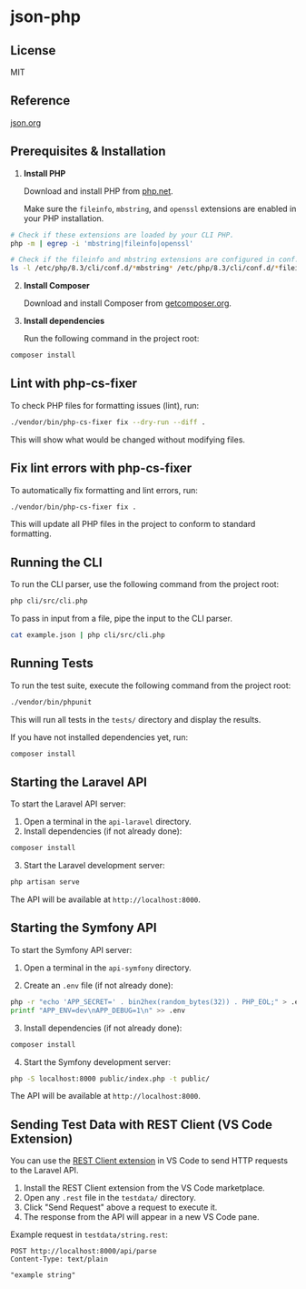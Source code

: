 # json-php

## License

MIT

## Reference

[json.org](http://json.org)

## Prerequisites & Installation

1. **Install PHP**

   Download and install PHP from [php.net](https://www.php.net/downloads).

   Make sure the `fileinfo`, `mbstring`, and `openssl` extensions are enabled in your PHP installation.

```bash
# Check if these extensions are loaded by your CLI PHP.
php -m | egrep -i 'mbstring|fileinfo|openssl'
```

```bash
# Check if the fileinfo and mbstring extensions are configured in conf.d.
ls -l /etc/php/8.3/cli/conf.d/*mbstring* /etc/php/8.3/cli/conf.d/*fileinfo* 2>/dev/null
```

2. **Install Composer**

   Download and install Composer from [getcomposer.org](https://getcomposer.org/download/).

3. **Install dependencies**

   Run the following command in the project root:

```sh
composer install
```

## Lint with php-cs-fixer

To check PHP files for formatting issues (lint), run:

```sh
./vendor/bin/php-cs-fixer fix --dry-run --diff .
```

This will show what would be changed without modifying files.

## Fix lint errors with php-cs-fixer

To automatically fix formatting and lint errors, run:

```sh
./vendor/bin/php-cs-fixer fix .
```

This will update all PHP files in the project to conform to standard formatting.

## Running the CLI

To run the CLI parser, use the following command from the project root:

```sh
php cli/src/cli.php
```

To pass in input from a file, pipe the input to the CLI parser.

```sh
cat example.json | php cli/src/cli.php
```

## Running Tests

To run the test suite, execute the following command from the project root:

```sh
./vendor/bin/phpunit
```

This will run all tests in the `tests/` directory and display the results.

If you have not installed dependencies yet, run:

```sh
composer install
```

## Starting the Laravel API

To start the Laravel API server:

1. Open a terminal in the `api-laravel` directory.
2. Install dependencies (if not already done):

```sh
composer install
```

3. Start the Laravel development server:

```sh
php artisan serve
```

The API will be available at `http://localhost:8000`.

## Starting the Symfony API

To start the Symfony API server:

1. Open a terminal in the `api-symfony` directory.

2. Create an `.env` file (if not already done):

```bash
php -r "echo 'APP_SECRET=' . bin2hex(random_bytes(32)) . PHP_EOL;" > .env
printf "APP_ENV=dev\nAPP_DEBUG=1\n" >> .env
```

3. Install dependencies (if not already done):

```sh
composer install
```

4. Start the Symfony development server:

```sh
php -S localhost:8000 public/index.php -t public/
```

The API will be available at `http://localhost:8000`.

## Sending Test Data with REST Client (VS Code Extension)

You can use the [REST Client extension](https://marketplace.visualstudio.com/items?itemName=humao.rest-client) in VS Code to send HTTP requests to the Laravel API.

1. Install the REST Client extension from the VS Code marketplace.
2. Open any `.rest` file in the `testdata/` directory.
3. Click "Send Request" above a request to execute it.
4. The response from the API will appear in a new VS Code pane.

Example request in `testdata/string.rest`:

```http
POST http://localhost:8000/api/parse
Content-Type: text/plain

"example string"
```
